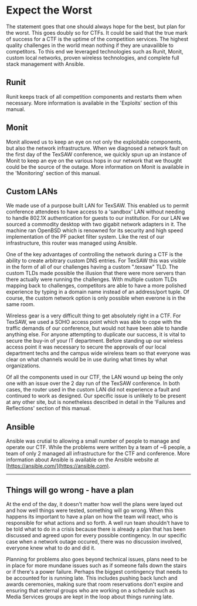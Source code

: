 # Expect the Worst

The statement goes that one should always hope for the best, but plan for the worst.  This goes doubly so for CTFs.  It could be said that the true mark of success for a CTF is the uptime of the competition services.  The highest quality challenges in the world mean nothing if they are unavailible to competitors.  To this end we leveraged technologies such as Runit, Monit, custom local networks, proven wireless technologies, and complete full stack management with Ansible.


## Runit

Runit keeps track of all competition components and restarts them when necessary.  More information is available in the 'Exploits' section of this manual.


## Monit

Monit allowed us to keep an eye on not only the exploitable components, but also the network infrastructure.  When we diagnosed a network fault on the first day of the TexSAW conference, we quickly spun up an instance of Monit to keep an eye on the various hops in our network that we thought could be the source of the outage.  More information on Monit is available in the 'Monitoring' section of this manual.


## Custom LANs

We made use of a purpose built LAN for TexSAW.  This enabled us to permit conference attendees to have access to a 'sandbox' LAN without needing to handle 802.1X authentication for guests to our institution.  For our LAN we sourced a commodity desktop with two gigabit network adapters in it.  The machine ran OpenBSD which is renowned for its security and high speed implementation of the PF packet filter system.  Like the rest of our infrastructure, this router was managed using Ansible.

One of the key advantages of controlling the network during a CTF is the ability to create arbitrary custom DNS entries.  For TexSAW this was visible in the form of all of our challenges having a custom ".texsaw" TLD.  The custom TLDs made possible the illusion that there were more servers than there actually were running the challenges.  With multiple custom TLDs mapping back to challenges, competitors are able to have a more polished experience by typing in a domain name instead of an address/port tuple.  Of course, the custom network option is only possible when everone is in the same room.

Wireless gear is a very difficult thing to get absolutely right in a CTF.  For TexSAW, we used a SOHO access point which was able to cope with the traffic demands of our conference, but would not have been able to handle anything else.  For anyone attempting to duplicate our success, it is vital to secure the buy-in of your IT department.  Before standing up our wireless access point it was necessary to secure the approvals of our local department techs and the campus wide wireless team so that everyone was clear on what channels would be in use during what times by what organizations.

Of all the components used in our CTF, the LAN wound up being the only one with an issue over the 2 day run of the TexSAW conference.  In both cases, the router used in the custom LAN did not experience a fault and continued to work as designed.  Our specific issue is unlikely to be present at any other site, but is nonetheless described in detail in the 'Failures and Reflections' section of this manual.


## Ansible

Ansible was crutial to allowing a small number of people to manage and operate our CTF.  While the problems were written by a team of ~6 people, a team of only 2 managed all infrastructure for the CTF and conference.  More information about Ansible is available on the Ansible website at [https://ansible.com/](https://ansible.com).

---

## Things will go wrong - have a plan

At the end of the day, it doesn't matter how well the plans were layed out and how well things were tested, something will go wrong.  When this happens its important to have a plan on how the team will react, who is responsible for what actions and so forth.  A well run team shouldn't have to be told what to do in a crisis because there is already a plan that has been discussed and agreed upon for every possible contingency.  In our specific case when a network outage occured, there was no discussion involved, everyone knew what to do and did it.

Planning for problems also goes beyond technical issues, plans need to be in place for more mundane issues such as if someone falls down the stairs or if there's a power failure.  Perhaps the biggest contingency that needs to be accounted for is running late.  This includes pushing back lunch and awards ceremonies, making sure that room reservations don't expire and ensuring that external groups who are working on a schedule such as Media Services groups are kept in the loop about things running late.
